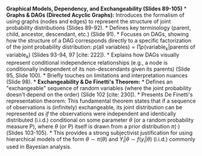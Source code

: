**Graphical Models, Dependency, and Exchangeability (Slides 89-105)**
    * **Graphs & DAGs (Directed Acyclic Graphs):** Introduces the formalism of using graphs (nodes and edges) to represent the structure of joint probability distributions (Slides 89-92).
        * Defines key terminology (parent, child, ancestor, descendant, etc.) (Slide 91).
        * Focuses on DAGs, showing how the structure of a DAG corresponds directly to a specific factorization of the joint probability distribution: $p(\text{all variables}) = \prod p(\text{variable}_k | \text{parents of variable}_k)$ (Slides 93-94, 97 [cite: 222]).
        * Explains how DAGs visually represent conditional independence relationships (e.g., a node is conditionally independent of its non-descendants given its parents) (Slide 95, Slide 100).
        * Briefly touches on limitations and interpretation nuances (Slide 98).
    * **Exchangeability & De Finetti's Theorem:**
        * Defines an "exchangeable" sequence of random variables (where the joint probability doesn't depend on the order) (Slide 102 [cite: 230]).
        * Presents De Finetti's representation theorem: This fundamental theorem states that if a sequence of observations is (infinitely) exchangeable, its joint distribution can be represented *as if* the observations were independent and identically distributed (i.i.d.) conditional on some parameter $\theta$ (or a random probability measure P), where $\theta$ (or P) itself is drawn from a prior distribution $\pi(\cdot)$ (Slides 103-105).
        * This provides a strong subjectivist justification for using hierarchical models of the form $\theta \sim \pi(\theta)$ and $Y_i | \theta \sim f(y_i|\theta)$ (i.i.d.) commonly used in Bayesian analysis.